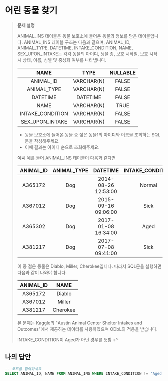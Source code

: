 # 어린 동물 찾기

> **문제 설명**
>
> ANIMAL_INS 테이블은 동물 보호소에 들어온 동물의 정보를 담은 테이블입니다.
> ANIMAL_INS 테이블 구조는 다음과 같으며, ANIMAL_ID, ANIMAL_TYPE, DATETIME, INTAKE_CONDITION, NAME, SEX_UPON_INTAKE는 각각 동물의 아이디, 생물 종, 보호 시작일, 보호 시작 시 상태, 이름, 성별 및 중성화 여부를 나타냅니다.
>
> |       NAME       |    TYPE    | NULLABLE |
> | :--------------: | :--------: | :------: |
> |    ANIMAL_ID     | VARCHAR(N) |  FALSE   |
> |   ANIMAL_TYPE    | VARCHAR(N) |  FALSE   |
> |     DATETIME     |  DATETIME  |  FALSE   |
> |       NAME       | VARCHAR(N) |   TRUE   |
> | INTAKE_CONDITION | VARCHAR(N) |  FALSE   |
> | SEX_UPON_INTAKE  | VARCHAR(N) |  FALSE   |
>
> - 동물 보호소에 들어온 동물 중 젊은 동물1의 아이디와 이름을 조회하는 SQL 문을 작성해주세요.
> - 이때 결과는 아이디 순으로 조회해주세요.
>
> **예시**
> 예를 들어 ANIMAL_INS 테이블이 다음과 같다면
>
> | ANIMAL_ID | ANIMAL_TYPE |      DATETIME       | INTAKE_CONDITION |   NAME   | SEX_UPON_INTAKE |
> | :-------: | :---------: | :-----------------: | :--------------: | :------: | :-------------: |
> |  A365172  |     Dog     | 2014-08-26 12:53:00 |      Normal      |  Diablo  |  Neutered Male  |
> |  A367012  |     Dog     | 2015-09-16 09:06:00 |       Sick       |  Miller  |  Neutered Male  |
> |  A365302  |     Dog     | 2017-01-08 16:34:00 |       Aged       |  Minnie  |  Spayed Female  |
> |  A381217  |     Dog     | 2017-07-08 09:41:00 |       Sick       | Cherokee |  Neutered Male  |
>
> 이 중 젊은 동물은 Diablo, Miller, Cherokee입니다. 따라서 SQL문을 실행하면 다음과 같이 나와야 합니다.
>
> | ANIMAL_ID |   NAME   |
> | :-------: | :------: |
> |  A365172  |  Diablo  |
> |  A367012  |  Miller  |
> |  A381217  | Cherokee |
>
> 본 문제는 Kaggle의 "Austin Animal Center Shelter Intakes and Outcomes"에서 제공하는 데이터를 사용하였으며 ODbL의 적용을 받습니다.
>
> INTAKE_CONDITION이 Aged가 아닌 경우를 뜻함 ↩

## 나의 답안

```sql
-- 코드를 입력하세요
SELECT ANIMAL_ID, NAME FROM ANIMAL_INS WHERE INTAKE_CONDITION != 'Aged'
```
